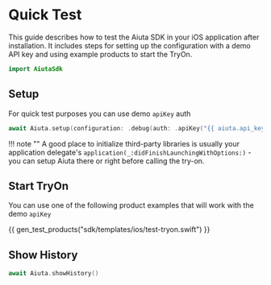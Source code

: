 # Quick Test

This guide describes how to test the Aiuta SDK in your iOS application after installation.
It includes steps for setting up the configuration with a demo API key and using example products to start the TryOn.

```swift
import AiutaSdk
```

## Setup

For quick test purposes you can use demo `apiKey` auth

```swift
await Aiuta.setup(configuration: .debug(auth: .apiKey("{{ aiuta.api_key }}")))
```

!!! note ""
    A good place to initialize third-party libraries is usually your application delegate's `application(_:didFinishLaunchingWithOptions:)` - you can setup Aiuta there or right before calling the try-on.

## Start TryOn

You can use one of the following product examples that will work with the demo `apiKey`

{{ gen_test_products("sdk/templates/ios/test-tryon.swift") }}

## Show History

```swift
await Aiuta.showHistory()
```
